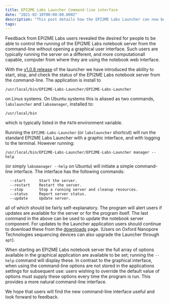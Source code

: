 ```yaml
---
title: EPI2ME Labs Launcher Command-line interface
date: "2021-02-10T00:00:00.000Z"
description: "This post details how the EPI2ME Labs Launcher can now be controlled from the command-line, without resorting to a graphical interface."
tags:
---
```



Feedback from EPI2ME Labs users revealed the desired for people to be able to control the
running of the EPI2ME Labs notebook server from the command-line without opening a
graphical user interface. Such users are typically running the server on a different,
and more computationall capable, computer from where they are using the notebook 
web interface.

With the [v1.0.8 release](/downloads) of the launcher we have introduced the ability
to start, stop, and check the status of the EPI2ME Labs notebook server from the
command-line. The application is install to

    /usr/local/bin/EPI2ME-Labs-Launcher/EPI2ME-Labs-Launcher

on Linux systems. On Ubuntu systems this is aliased as two commands, `labslauncher` and
`labsmanager`, installed to:

    /usr/local/bin

which is typically listed in the `PATH` environment variable.

Running the `EPI2ME-Labs-Launcher` (or `labslauncher` shortcut) will run the standard
EPI2ME Labs Launcher with a graphic interface, and with logging to the terminal. However
running:

    /usr/local/bin/EPI2ME-Labs-Launcher/EPI2ME-Labs-Launcher manager --help

(or simply `labsmanager --help` on Ubuntu) will initiate a simple command-line interface.
The interface has the following commands:

```
  --start      Start the server.
  --restart    Restart the server.
  --stop       Stop a running server and cleanup resources.
  --status     Report server status.
  --update     Update server.
```

all of which should be fairly self-explanatory. The program will alert users if
updates are available for the server or for the program itself. The last
command in the above can be used to update the notebook server component. For
updates to the Launcher application users should continue to download these
from the [downloads](/downloads) page. (Users on Oxford Nanopore Technologies
sequencing devices can also upgrade the Launcher through `apt`).

When starting an EPI2ME Labs notebook server the full array of options
available in the graphical application are available to be set; running the
`--help` command will display these. In contrast to the graphical interface,
when using the command-line options are not stored in the applications settings
for subsequent use: users wishing to override the default value of options must
supply these options every time the program is run. This provides a more
natural command-line interface.

We hope that users will find the new command-line interface useful and look
forward to feedback.
